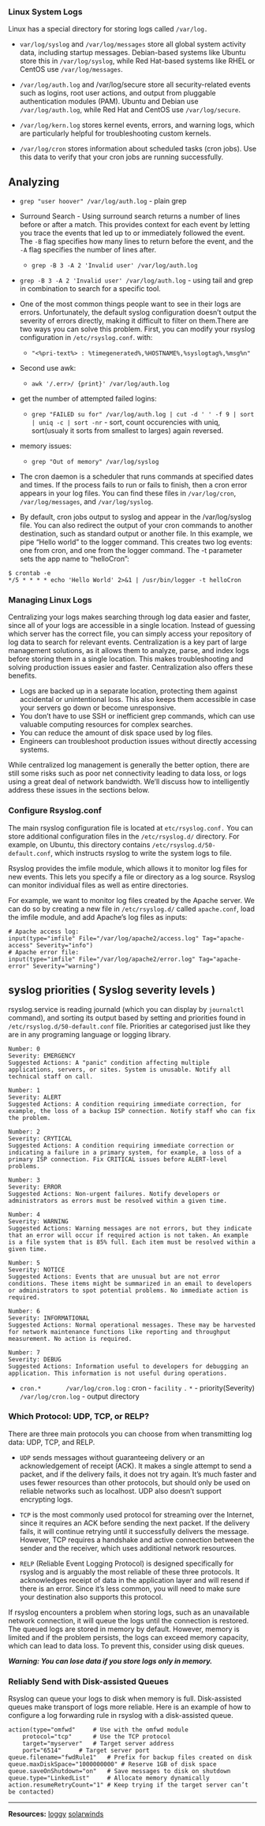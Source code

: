 ### Linux System Logs
Linux has a special directory for storing logs called `/var/log.`
* `var/log/syslog` and `/var/log/messages` store all global system activity data, including startup messages. Debian-based systems like Ubuntu store this in `/var/log/syslog`, while Red Hat-based systems like RHEL or CentOS use `/var/log/messages`.

* `/var/log/auth.log` and /var/log/secure store all security-related events such as logins, root user actions, and output from pluggable authentication modules (PAM). Ubuntu and Debian use `/var/log/auth.log`, while Red Hat and CentOS use `/var/log/secure`.

* `/var/log/kern.log` stores kernel events, errors, and warning logs, which are particularly helpful for troubleshooting custom kernels.
* `/var/log/cron` stores information about scheduled tasks (cron jobs). Use this data to verify that your cron jobs are running successfully.

## Analyzing

* `grep "user hoover" /var/log/auth.log` - plain grep

* Surround Search - Using surround search returns a number of lines before or after a match. This provides context for each event by letting you trace the events that led up to or immediately followed the event. The `-B` flag specifies how many lines to return before the event, and the `-A` flag specifies the number of lines after.
	* `grep -B 3 -A 2 'Invalid user' /var/log/auth.log`

* `grep -B 3 -A 2 'Invalid user' /var/log/auth.log` - using tail and grep in combination to search for a specific tool.

* One of the most common things people want to see in their logs are errors. Unfortunately, the default syslog configuration doesn’t output the severity of errors directly, making it difficult to filter on them.There are two ways you can solve this problem. First, you can modify your rsyslog configuration in `/etc/rsyslog.conf`. with:
	* `"<%pri-text%> : %timegenerated%,%HOSTNAME%,%syslogtag%,%msg%n"`
* Second use awk:
	* `awk '/.err>/ {print}' /var/log/auth.log`

* get the number of attempted failed logins:
	* `grep "FAILED su for" /var/log/auth.log | cut -d ' ' -f 9 | sort | uniq -c | sort -nr` - sort, count occurencies with uniq, sort(usualy it sorts from smallest to larges) again reversed.

* memory issues:
	* `grep "Out of memory" /var/log/syslog`

* The cron daemon is a scheduler that runs commands at specified dates and times. If the process fails to run or fails to finish, then a cron error appears in your log files. You can find these files in `/var/log/cron`, `/var/log/messages`, and `/var/log/syslog`.

*	By default, cron jobs output to syslog and appear in the /var/log/syslog file. You can also redirect the output of your cron commands to another destination, such as standard output or another file. In this example, we pipe “Hello world” to the logger command. This creates two log events: one from cron, and one from the logger command. The -t parameter sets the app name to “helloCron”:

```
$ crontab -e
*/5 * * * * echo 'Hello World' 2>&1 | /usr/bin/logger -t helloCron

```

### Managing Linux Logs

Centralizing your logs makes searching through log data easier and faster, since all of your logs are accessible in a single location. Instead of guessing which server has the correct file, you can simply access your repository of log data to search for relevant events. Centralization is a key part of large management solutions, as it allows them to analyze, parse, and index logs before storing them in a single location. This makes troubleshooting and solving production issues easier and faster. Centralization also offers these benefits.

*	Logs are backed up in a separate location, protecting them against accidental or unintentional loss. This also keeps them accessible in case your servers go down or become unresponsive.
*	You don’t have to use SSH or inefficient grep commands, which can use valuable computing resources for complex searches.
*	You can reduce the amount of disk space used by log files.
*	Engineers can troubleshoot production issues without directly accessing systems.

While centralized log management is generally the better option, there are still some risks such as poor net connectivity leading to data loss, or logs using a great deal of network bandwidth. We’ll discuss how to intelligently address these issues in the sections below.


### Configure Rsyslog.conf

The main rsyslog configuration file is located at `etc/rsyslog.conf.` You can store additional configuration files in the `/etc/rsyslog.d/` directory. For example, on Ubuntu, this directory contains `/etc/rsyslog.d/50-default.conf`, which instructs rsyslog to write the system logs to file.

Rsyslog provides the imfile module, which allows it to monitor log files for new events. This lets you specify a file or directory as a log source. Rsyslog can monitor individual files as well as entire directories.

For example, we want to monitor log files created by the Apache server. We can do so by creating a new file in `/etc/rsyslog.d/` called `apache.conf`, load the imfile module, and add Apache’s log files as inputs:
```
# Apache access log:
input(type="imfile" File="/var/log/apache2/access.log" Tag="apache-access" Severity="info")
# Apache error file:
input(type="imfile" File="/var/log/apache2/error.log" Tag="apache-error" Severity="warning")

```

## syslog priorities ( Syslog severity levels )

rsyslog.service is reading journald (which you can display by `journalctl` command), and sorting its output based by setting and priorities found in `/etc/rsyslog.d/50-default.conf` file. Priorities ar categorised just like they are in any programing language or logging library.

```
Number: 0					
Severity: EMERGENCY					
Suggested Actions: A "panic" condition affecting multiple applications, servers, or sites. System is unusable. Notify all technical staff on call.

Number: 1					
Severity: ALERT					
Suggested Actions: A condition requiring immediate correction, for example, the loss of a backup ISP connection. Notify staff who can fix the problem.

Number: 2					
Severity: CRYTICAL					
Suggested Actions: A condition requiring immediate correction or indicating a failure in a primary system, for example, a loss of a primary ISP connection. Fix CRITICAL issues before ALERT-level problems.

Number: 3					
Severity: ERROR			
Suggested Actions: Non-urgent failures. Notify developers or administrators as errors must be resolved within a given time.

Number: 4					
Severity: WARNING					
Suggested Actions: Warning messages are not errors, but they indicate that an error will occur if required action is not taken. An example is a file system that is 85% full. Each item must be resolved within a given time.

Number: 5					
Severity: NOTICE					
Suggested Actions: Events that are unusual but are not error conditions. These items might be summarized in an email to developers or administrators to spot potential problems. No immediate action is required.

Number: 6					
Severity: INFORMATIONAL 					
Suggested Actions: Normal operational messages. These may be harvested for network maintenance functions like reporting and throughput measurement. No action is required.

Number: 7					
Severity: DEBUG					
Suggested Actions: Information useful to developers for debugging an application. This information is not useful during operations.

```

* `cron.*       /var/log/cron.log` : cron - `facility` `.` `*` - priority(Severity) `/var/log/cron.log` - output directory




### Which Protocol: UDP, TCP, or RELP?

There are three main protocols you can choose from when transmitting log data: UDP, TCP, and RELP.

* `UDP` sends messages without guaranteeing delivery or an acknowledgement of receipt (ACK). It makes a single attempt to send a packet, and if the delivery fails, it does not try again. It’s much faster and uses fewer resources than other protocols, but should only be used on reliable networks such as localhost. UDP also doesn’t support encrypting logs.

* `TCP` is the most commonly used protocol for streaming over the Internet, since it requires an ACK before sending the next packet. If the delivery fails, it will continue retrying until it successfully delivers the message. However, TCP requires a handshake and active connection between the sender and the receiver, which uses additional network resources.

* `RELP` (Reliable Event Logging Protocol) is designed specifically for rsyslog and is arguably the most reliable of these three protocols. It acknowledges receipt of data in the application layer and will resend if there is an error. Since it’s less common, you will need to make sure your destination also supports this protocol.

If rsyslog encounters a problem when storing logs, such as an unavailable network connection, it will queue the logs until the connection is restored. The queued logs are stored in memory by default. However, memory is limited and if the problem persists, the logs can exceed memory capacity, which can lead to data loss. To prevent this, consider using disk queues.

***Warning: You can lose data if you store logs only in memory.***


### Reliably Send with Disk-assisted Queues

Rsyslog can queue your logs to disk when memory is full. Disk-assisted queues make transport of logs more reliable. Here is an example of how to configure a log forwarding rule in rsyslog with a disk-assisted queue.

```
action(type="omfwd"		# Use with the omfwd module
	protocol="tcp"		# Use the TCP protocol
	target="myserver"	# Target server address
	port="6514"		# Target server port
queue.filename="fwdRule1"	# Prefix for backup files created on disk
queue.maxDiskSpace="1000000000"	# Reserve 1GB of disk space
queue.saveOnShutdown="on"	# Save messages to disk on shutdown
queue.type="LinkedList"		# Allocate memory dynamically
action.resumeRetryCount="1"	# Keep trying if the target server can’t be contacted)
```


---
**Resources:**
[loggy](https://www.loggly.com/ultimate-guide/managing-linux-logs/)
[solarwinds](https://documentation.solarwinds.com/en/success_center/orionplatform/content/core-syslog-message-priorities-sw2141.htm)